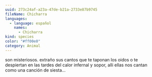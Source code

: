 ```yaml
---
uuid: 273c24af-a23a-47de-b21a-2733e87b9745
fileName: Chicharra
languages:
  - language: español
    names:
      - Chicharra
kind: species
color: "#ff00e0"
category: Animal
---
```

son misteriosos. extraño sus cantos que te taponan los oidos o te despiertan en las tardes del calor infernal y sopor, alli ellas nos cantan como una canción de siesta…

